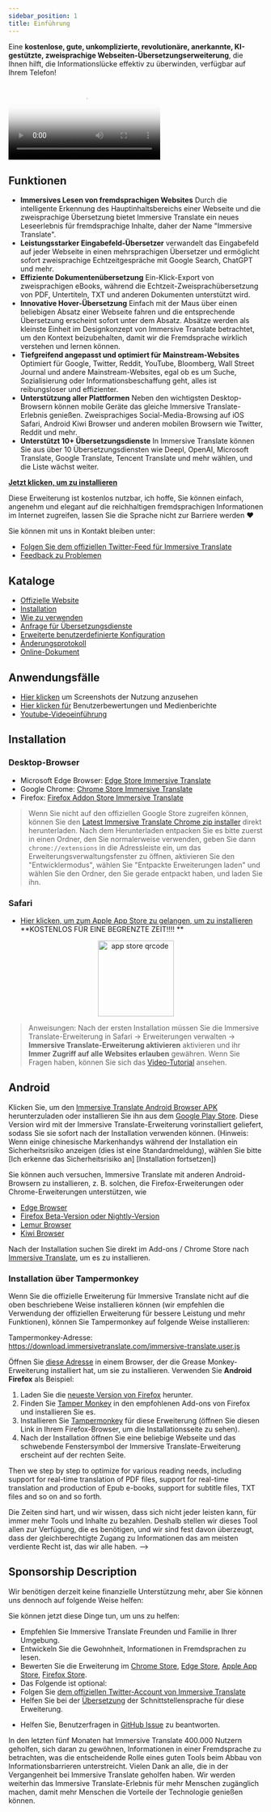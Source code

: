 ```yaml
---
sidebar_position: 1
title: Einführung
---
```


Eine **kostenlose, gute, unkomplizierte, revolutionäre, anerkannte, KI-gestützte, zweisprachige Webseiten-Übersetzungserweiterung**, die Ihnen hilft, die Informationslücke effektiv zu überwinden, verfügbar auf Ihrem Telefon!

<video
  controls
  poster="https://immersivetranslate.com/assets/price/video-poster-en.png"
  src="https://s.immersivetranslate.com/assets/uploads/en-kefVSe.mp4"
/>

## Funktionen

- **Immersives Lesen von fremdsprachigen Websites** Durch die intelligente Erkennung des Hauptinhaltsbereichs einer Webseite und die zweisprachige Übersetzung bietet Immersive Translate ein neues Leseerlebnis für fremdsprachige Inhalte, daher der Name "Immersive Translate".
- **Leistungsstarker Eingabefeld-Übersetzer** verwandelt das Eingabefeld auf jeder Webseite in einen mehrsprachigen Übersetzer und ermöglicht sofort zweisprachige Echtzeitgespräche mit Google Search, ChatGPT und mehr.
- **Effiziente Dokumentenübersetzung** Ein-Klick-Export von zweisprachigen eBooks, während die Echtzeit-Zweisprachübersetzung von PDF, Untertiteln, TXT und anderen Dokumenten unterstützt wird.
- **Innovative Hover-Übersetzung** Einfach mit der Maus über einen beliebigen Absatz einer Webseite fahren und die entsprechende Übersetzung erscheint sofort unter dem Absatz. Absätze werden als kleinste Einheit im Designkonzept von Immersive Translate betrachtet, um den Kontext beizubehalten, damit wir die Fremdsprache wirklich verstehen und lernen können.
- **Tiefgreifend angepasst und optimiert für Mainstream-Websites** Optimiert für Google, Twitter, Reddit, YouTube, Bloomberg, Wall Street Journal und andere Mainstream-Websites, egal ob es um Suche, Sozialisierung oder Informationsbeschaffung geht, alles ist reibungsloser und effizienter.
- **Unterstützung aller Plattformen** Neben den wichtigsten Desktop-Browsern können mobile Geräte das gleiche Immersive Translate-Erlebnis genießen. Zweisprachiges Social-Media-Browsing auf iOS Safari, Android Kiwi Browser und anderen mobilen Browsern wie Twitter, Reddit und mehr.
- **Unterstützt 10+ Übersetzungsdienste** In Immersive Translate können Sie aus über 10 Übersetzungsdiensten wie Deepl, OpenAI, Microsoft Translate, Google Translate, Tencent Translate und mehr wählen, und die Liste wächst weiter.

[**Jetzt klicken, um zu installieren**](/docs/installation/)

Diese Erweiterung ist kostenlos nutzbar, ich hoffe, Sie können einfach, angenehm und elegant auf die reichhaltigen fremdsprachigen Informationen im Internet zugreifen, lassen Sie die Sprache nicht zur Barriere werden ❤️

Sie können mit uns in Kontakt bleiben unter:

<!-- - [Abonnieren Sie Immersive Translate per E-Mail](https://immersivetranslate.substack.com/) Erhalten Sie die neuesten Updates und (Vorteile) zeitnah. -->

- [Folgen Sie dem offiziellen Twitter-Feed für Immersive Translate](https://twitter.com/immersivetrans)
  <!-- - [Folgen Sie dem Telegram-Kanal](https://t.me/immersivetranslate) Erhalten Sie die neuesten Nachrichten! -->
  <!-- - [Treten Sie der Telegram-Gruppe bei](https://t.me/+rq848Z09nehlOTgx), um an Diskussionen über Funktionen teilzunehmen. -->
- [Feedback zu Problemen](https://github.com/immersive-translate/immersive-translate/issues/)

## Kataloge

- [Offizielle Website](https://immersivetranslate.com/en/?force=1)
- [Installation](/docs/installation/)
- [Wie zu verwenden](/docs/usage/)
- [Anfrage für Übersetzungsdienste](/docs/services/)
- [Erweiterte benutzerdefinierte Konfiguration](/docs/advanced/)
- [Änderungsprotokoll](/docs/CHANGELOG/)
- [Online-Dokument](/docs/)

## Anwendungsfälle

<!-- - [Erfahren Sie mehr über die Veränderungen, die bei Benutzer Xiao Zhang nach einem Monat Nutzung von Immersive Translate aufgetreten sind](#user-xiao-zhangs-story) -->

- [Hier klicken](/docs/usecase/) um Screenshots der Nutzung anzusehen
- [Hier klicken für](/docs/review/) Benutzerbewertungen und Medienberichte
- [Youtube-Videoeinführung](https://www.youtube.com/watch?v=SHznc5kQCM4&ab_channel=ImmersiveTranslate)

## Installation

### Desktop-Browser

- Microsoft Edge Browser: [Edge Store Immersive Translate](https://microsoftedge.microsoft.com/addons/detail/amkbmndfnliijdhojkpoglbnaaahippg)
- Google Chrome: [Chrome Store Immersive Translate](https://chrome.google.com/webstore/detail/immersive-translate/bpoadfkcbjbfhfodiogcnhhhpibjhbnh)
- Firefox: [Firefox Addon Store Immersive Translate](https://addons.mozilla.org/firefox/addon/immersive-translate/)

> Wenn Sie nicht auf den offiziellen Google Store zugreifen können, können Sie den [Latest Immersive Translate Chrome zip installer](https://download.immersivetranslate.com/latest/chrome-immersive-translate.zip) direkt herunterladen. Nach dem Herunterladen entpacken Sie es bitte zuerst in einen Ordner, den Sie normalerweise verwenden, geben Sie dann `chrome://extensions` in die Adressleiste ein, um das Erweiterungsverwaltungsfenster zu öffnen, aktivieren Sie den "Entwicklermodus", wählen Sie "Entpackte Erweiterungen laden" und wählen Sie den Ordner, den Sie gerade entpackt haben, und laden Sie ihn.

### Safari

- [Hier klicken, um zum Apple App Store zu gelangen, um zu installieren](https://apps.apple.com/app/immersive-translate/id6447957425) \*\*KOSTENLOS FÜR EINE BEGRENZTE ZEIT!!!! \*\*

<div align="center">
<img src="https://s.immersivetranslate.com/static/official-static/assets/immersive-app-store.png" width="150" alt="app store qrcode" />
</div>

> Anweisungen: Nach der ersten Installation müssen Sie die Immersive Translate-Erweiterung in Safari -> Erweiterungen verwalten -> **Immersive Translate-Erweiterung aktivieren** aktivieren und ihr **Immer Zugriff auf alle Websites erlauben** gewähren. Wenn Sie Fragen haben, können Sie sich das [Video-Tutorial](https://s.immersivetranslate.com/videos/ios_safari_turorial_en.mp4) ansehen.

## Android

Klicken Sie, um den [Immersive Translate Android Browser APK](https://immersivetranslate.com/android/) herunterzuladen oder installieren Sie ihn aus dem [Google Play Store](https://play.google.com/store/apps/details?id=com.immersivetranslate.browser&utm_campaign=official). Diese Version wird mit der Immersive Translate-Erweiterung vorinstalliert geliefert, sodass Sie sie sofort nach der Installation verwenden können. (Hinweis: Wenn einige chinesische Markenhandys während der Installation ein Sicherheitsrisiko anzeigen (dies ist eine Standardmeldung), wählen Sie bitte [Ich erkenne das Sicherheitsrisiko an] [Installation fortsetzen])

Sie können auch versuchen, Immersive Translate mit anderen Android-Browsern zu installieren, z. B. solchen, die Firefox-Erweiterungen oder Chrome-Erweiterungen unterstützen, wie

- [Edge Browser](https://www.microsoft.com/edge/emmx/immersivetranslatecollaboration)
- [Firefox Beta-Version oder Nightly-Version](https://www.mozilla.org/firefox/channel/android/)
- [Lemur Browser](https://lemurbrowser.com/)
- [Kiwi Browser](https://kiwibrowser.com/)

Nach der Installation suchen Sie direkt im Add-ons / Chrome Store nach [Immersive Translate](https://chrome.google.com/webstore/detail/immersive-translate/bpoadfkcbjbfhfodiogcnhhhpibjhbnh), um es zu installieren.

### Installation über Tampermonkey

Wenn Sie die offizielle Erweiterung für Immersive Translate nicht auf die oben beschriebene Weise installieren können (wir empfehlen die Verwendung der offiziellen Erweiterung für bessere Leistung und mehr Funktionen), können Sie Tampermonkey auf folgende Weise installieren:

Tampermonkey-Adresse: https://download.immersivetranslate.com/immersive-translate.user.js

Öffnen Sie [diese Adresse](https://download.immersivetranslate.com/immersive-translate.user.js) in einem Browser, der die Grease Monkey-Erweiterung installiert hat, um sie zu installieren. Verwenden Sie **Android Firefox** als Beispiel:

1. Laden Sie die [neueste Version von Firefox](https://www.mozilla.org/firefox/browsers/mobile/android/) herunter.
2. Finden Sie [Tamper Monkey](https://www.tampermonkey.net/) in den empfohlenen Add-ons von Firefox und installieren Sie es.
3. Installieren Sie [Tampermonkey](https://download.immersivetranslate.com/immersive-translate.user.js) für diese Erweiterung (öffnen Sie diesen Link in Ihrem Firefox-Browser, um die Installationsseite zu sehen).
4. Nach der Installation öffnen Sie eine beliebige Webseite und das schwebende Fenstersymbol der Immersive Translate-Erweiterung erscheint auf der rechten Seite.

Then we step by step to optimize for various reading needs, including support for real-time translation of PDF files, support for real-time translation and production of Epub e-books, support for subtitle files, TXT files and so on and so forth.

Die Zeiten sind hart, und wir wissen, dass sich nicht jeder leisten kann, für immer mehr Tools und Inhalte zu bezahlen. Deshalb stellen wir dieses Tool allen zur Verfügung, die es benötigen, und wir sind fest davon überzeugt, dass der gleichberechtigte Zugang zu Informationen das am meisten verdiente Recht ist, das wir alle haben. -->

## Sponsorship Description

Wir benötigen derzeit keine finanzielle Unterstützung mehr, aber Sie können uns dennoch auf folgende Weise helfen:

Sie können jetzt diese Dinge tun, um uns zu helfen:

- Empfehlen Sie Immersive Translate Freunden und Familie in Ihrer Umgebung.
- Entwickeln Sie die Gewohnheit, Informationen in Fremdsprachen zu lesen.
- Bewerten Sie die Erweiterung im [Chrome Store](https://chrome.google.com/webstore/detail/immersive-translate/bpoadfkcbjbfhfodiogcnhhhpibjhbnh), [Edge Store](https://microsoftedge.microsoft.com/addons/detail/immersive-translate-web-/amkbmndfnliijdhojkpoglbnaaahippg), [Apple App Store](https://apps.apple.com/app/id6447957425), [Firefox Store](https://addons.mozilla.org/firefox/addon/immersive-translate/).
- Das Folgende ist optional:
  <!-- - Abonnieren Sie [die offizielle Immersive Translate E-Mail](https://immersivetranslate.substack.com/) -->
  <!-- - [Treten Sie dem Telegram-Kanal bei](https://t.me/immersivetranslate) -->
- Folgen Sie [dem offiziellen Twitter-Account von Immersive Translate](https://twitter.com/immersivetrans)
- Helfen Sie bei der [Übersetzung](https://crowdin.com/project/immersive-translate) der Schnittstellensprache für diese Erweiterung.
<!-- - Helfen Sie, Benutzerfragen in [Telegram-Gruppen](https://t.me/+rq848Z09nehlOTgx) zu beantworten. -->
- Helfen Sie, Benutzerfragen in [GitHub Issue](https://github.com/immersive-translate/immersive-translate/issues) zu beantworten.

In den letzten fünf Monaten hat Immersive Translate 400.000 Nutzern geholfen, sich daran zu gewöhnen, Informationen in einer Fremdsprache zu betrachten, was die entscheidende Rolle eines guten Tools beim Abbau von Informationsbarrieren unterstreicht. Vielen Dank an alle, die in der Vergangenheit bei Immersive Translate geholfen haben. Wir werden weiterhin das Immersive Translate-Erlebnis für mehr Menschen zugänglich machen, damit mehr Menschen die Vorteile der Technologie genießen können.
